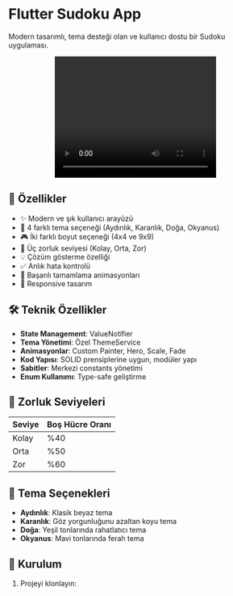# Flutter Sudoku App

Modern tasarımlı, tema desteği olan ve kullanıcı dostu bir Sudoku uygulaması.

<div align="center">
  <video width="320" height="240" controls>
    <source src="/assets/videos/sudoku-app-video.mp4" type="video/mp4">
    Your browser does not support the video tag.
  </video>
</div>

## 🌟 Özellikler

- ✨ Modern ve şık kullanıcı arayüzü
- 🎨 4 farklı tema seçeneği (Aydınlık, Karanlık, Doğa, Okyanus)
- 🎮 İki farklı boyut seçeneği (4x4 ve 9x9)
- 🎯 Üç zorluk seviyesi (Kolay, Orta, Zor)
- 💡 Çözüm gösterme özelliği
- ✅ Anlık hata kontrolü
- 🎉 Başarılı tamamlama animasyonları
- 📱 Responsive tasarım

## 🛠️ Teknik Özellikler

- **State Management**: ValueNotifier
- **Tema Yönetimi**: Özel ThemeService
- **Animasyonlar**: Custom Painter, Hero, Scale, Fade
- **Kod Yapısı**: SOLID prensiplerine uygun, modüler yapı
- **Sabitler**: Merkezi constants yönetimi
- **Enum Kullanımı**: Type-safe geliştirme

## 🎯 Zorluk Seviyeleri

| Seviye | Boş Hücre Oranı |
|--------|-----------------|
| Kolay  | %40            |
| Orta   | %50            |
| Zor    | %60            |

## 🎨 Tema Seçenekleri

- **Aydınlık**: Klasik beyaz tema
- **Karanlık**: Göz yorgunluğunu azaltan koyu tema
- **Doğa**: Yeşil tonlarında rahatlatıcı tema
- **Okyanus**: Mavi tonlarında ferah tema

## 🚀 Kurulum

1. Projeyi klonlayın:
